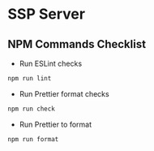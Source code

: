 # SSP Server

## NPM Commands Checklist
- Run ESLint checks
```bash
npm run lint
```

- Run Prettier format checks
```bash
npm run check
```

- Run Prettier to format
```bash
npm run format
```